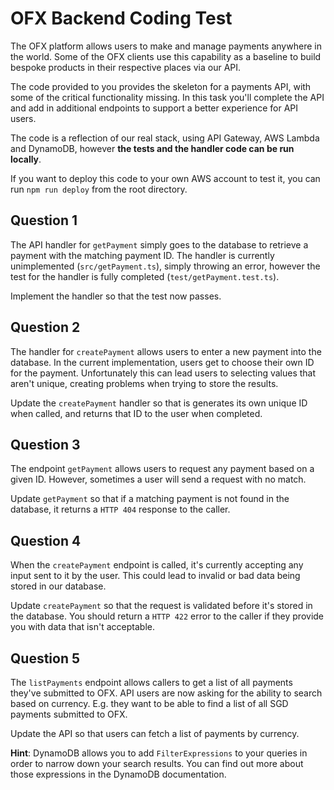 # OFX Backend Coding Test

The OFX platform allows users to make and manage payments anywhere in the world. Some of the OFX clients use this capability as a baseline to build bespoke products in their respective places via our API.

The code provided to you provides the skeleton for a payments API, with some of the critical functionality missing. In this task you'll complete the API and add in additional endpoints to support a better experience for API users.

The code is a reflection of our real stack, using API Gateway, AWS Lambda and DynamoDB, however **the tests and the handler code can be run locally**.

If you want to deploy this code to your own AWS account to test it, you can run `npm run deploy` from the root directory.

## Question 1

The API handler for `getPayment` simply goes to the database to retrieve a payment with the matching payment ID. The handler is currently unimplemented (`src/getPayment.ts`), simply throwing an error, however the test for the handler is fully completed (`test/getPayment.test.ts`).

Implement the handler so that the test now passes.

## Question 2

The handler for `createPayment` allows users to enter a new payment into the database. In the current implementation, users get to choose their own ID for the payment. Unfortunately this can lead users to selecting values that aren't unique, creating problems when trying to store the results.

Update the `createPayment` handler so that is generates its own unique ID when called, and returns that ID to the user when completed.

## Question 3

The endpoint `getPayment` allows users to request any payment based on a given ID. However, sometimes a user will send a request with no match.

Update `getPayment` so that if a matching payment is not found in the database, it returns a `HTTP 404` response to the caller.

## Question 4

When the `createPayment` endpoint is called, it's currently accepting any input sent to it by the user. This could lead to invalid or bad data being stored in our database.

Update `createPayment` so that the request is validated before it's stored in the database. You should return a `HTTP 422` error to the caller if they provide you with data that isn't acceptable.

## Question 5

The `listPayments` endpoint allows callers to get a list of all payments they've submitted to OFX. API users are now asking for the ability to search based on currency. E.g. they want to be able to find a list of all SGD payments submitted to OFX.

Update the API so that users can fetch a list of payments by currency.

**Hint**: DynamoDB allows you to add `FilterExpressions` to your queries in order to narrow down your search results. You can find out more about those expressions in the DynamoDB documentation.
